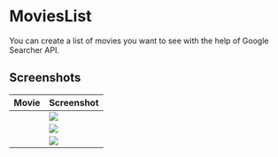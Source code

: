 # MoviesList
You can create a list of movies you want to see with the help of Google Searcher API.

## Screenshots 
| Movie | Screenshot |
|-------|------------|
| [](https://github.com/nancyadam24/MoviesList/assets/125753878/773410ef-9444-4f81-9f34-261a4cf05f61) | ![](https://github.com/nancyadam24/MoviesList/assets/125753878/773410ef-9444-4f81-9f34-261a4cf05f61) |
| [](https://github.com/nancyadam24/MoviesList/assets/125753878/23ab4c33-e340-446b-9aff-959df2d9f6e7) | ![](https://github.com/nancyadam24/MoviesList/assets/125753878/23ab4c33-e340-446b-9aff-959df2d9f6e7) |
| [](https://github.com/nancyadam24/MoviesList/assets/125753878/2f90c81a-3a85-4009-89a9-98c97dc38bd4) | ![](https://github.com/nancyadam24/MoviesList/assets/125753878/2f90c81a-3a85-4009-89a9-98c97dc38bd4) |


